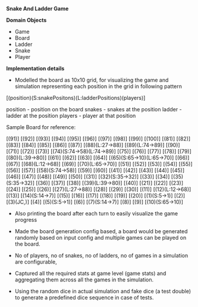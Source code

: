 **Snake And Ladder Game**

**Domain Objects** 
- Game
- Board
- Ladder
- Snake
- Player

**Implementation details**

- Modelled the board as 10x10 grid, for visualizing the game and simulation
representing each position in the grid in following pattern

[(position)(S:snakePositons)(L:ladderPositions)(players)]

position - position on the board
snakes - snakes at the position
ladder - ladder at the position
players - player at that position 

Sample Board for reference:

[(91)] [(92)] [(93)] [(94)] [(95)] [(96)] [(97)] [(98)] [(99)] [(100)]
[(81)] [(82)] [(83)] [(84)] [(85)] [(86)] [(87)] [(88)(L:27->88)] [(89)(L:74->89)] [(90)]
[(71)] [(72)] [(73)] [(74)(S:74->58)(L:74->89)] [(75)] [(76)] [(77)] [(78)] [(79)] [(80)(L:39->80)]
[(61)] [(62)] [(63)] [(64)] [(65)(S:65->10)(L:65->70)] [(66)] [(67)] [(68)(L:12->68)] [(69)] [(70)(L:65->70)]
[(51)] [(52)] [(53)] [(54)] [(55)] [(56)] [(57)] [(58)(S:74->58)] [(59)] [(60)]
[(41)] [(42)] [(43)] [(44)] [(45)] [(46)] [(47)] [(48)] [(49)] [(50)]
[(31)] [(32)(S:35->32)] [(33)] [(34)] [(35)(S:35->32)] [(36)] [(37)] [(38)] [(39)(L:39->80)] [(40)]
[(21)] [(22)] [(23)] [(24)] [(25)] [(26)] [(27)(L:27->88)] [(28)] [(29)] [(30)]
[(11)] [(12)(L:12->68)] [(13)] [(14)(S:14->7)] [(15)] [(16)] [(17)] [(18)] [(19)] [(20)]
[(1)(S:5->1)] [(2)] [(3)(JC,)] [(4)] [(5)(S:5->1)] [(6)] [(7)(S:14->7)] [(8)] [(9)] [(10)(S:65->10)]

- Also printing the board after each turn to easily visualize the game progress

- Made the board generation config based, a board would be generated randomly based on input config and multiple games can be played on the board.

- No of players, no of snakes, no of ladders, no of games in a simulation are configurable,

- Captured all the required stats at game level (game stats) and aggregating them across all the games in the simulation.

- Using the random dice in actual simulation and fake dice (a test double) to generate a predefined dice sequence in case of tests.


